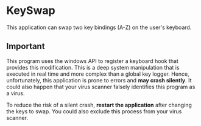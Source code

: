 # KeySwap

This application can swap two key bindings (A-Z) on the user's keyboard.

## Important

This program uses the windows API to register a keyboard hook that provides this modification. This is a deep system manipulation that is executed in real time and more complex than a global key logger. Hence, unfortunately, this application is prone to errors and **may crash silently**. It could also happen that your virus scanner falsely identifies this program as a virus.

To reduce the risk of a silent crash, **restart the application** after changing the keys to swap. You could also exclude this process from your virus scanner.